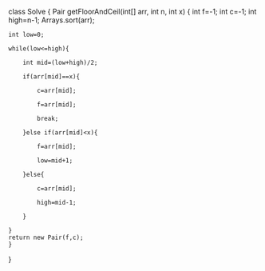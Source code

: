 class Solve {
    Pair getFloorAndCeil(int[] arr, int n, int x) {
      int f=-1;
      int c=-1;
     int high=n-1;
     Arrays.sort(arr);

    int low=0;

    while(low<=high){

        int mid=(low+high)/2;

        if(arr[mid]==x){

            c=arr[mid];

            f=arr[mid];

            break;

        }else if(arr[mid]<x){

            f=arr[mid];

            low=mid+1;

        }else{

            c=arr[mid];

            high=mid-1;

        }

    }
    return new Pair(f,c);
    }
}
